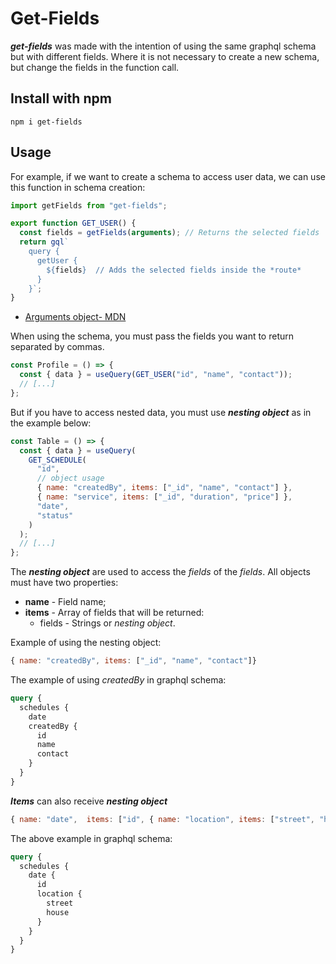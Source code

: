 # Get-Fields

_**get-fields**_ was made with the intention of using the same graphql schema but with different fields. Where it is not necessary to create a new schema, but change the fields in the function call.

## Install with npm

```shell
npm i get-fields
```

## Usage

For example, if we want to create a schema to access user data, we can use this function in schema creation:

```javascript
import getFields from "get-fields";

export function GET_USER() {
  const fields = getFields(arguments); // Returns the selected fields
  return gql`
    query {
      getUser {
        ${fields}  // Adds the selected fields inside the *route*
      }
    }`;
}
```

- [Arguments object- MDN](https://developer.mozilla.org/pt-BR/docs/Web/JavaScript/Reference/Functions/arguments)

When using the schema, you must pass the fields you want to return separated by commas.

```javascript
const Profile = () => {
  const { data } = useQuery(GET_USER("id", "name", "contact"));
  // [...]
};
```

But if you have to access nested data, you must use **_nesting object_** as in the example below:

```javascript
const Table = () => {
  const { data } = useQuery(
    GET_SCHEDULE(
      "id",
      // object usage
      { name: "createdBy", items: ["_id", "name", "contact"] },
      { name: "service", items: ["_id", "duration", "price"] },
      "date",
      "status"
    )
  );
  // [...]
};
```

The **_nesting object_** are used to access the _fields_ of the _fields_.
All objects must have two properties:

- **name** - Field name;
- **items** - Array of fields that will be returned:
  - fields - Strings or _nesting object_.

Example of using the nesting object:

```javascript
{ name: "createdBy", items: ["_id", "name", "contact"]}
```

The example of using _createdBy_ in graphql schema:

```graphql
query {
  schedules {
    date
    createdBy {
      id
      name
      contact
    }
  }
}
```

**_Items_** can also receive **_nesting object_**

```javascript
{ name: "date",  items: ["id", { name: "location", items: ["street", "house"] }] }
```

The above example in graphql schema:

```graphql
query {
  schedules {
    date {
      id
      location {
        street
        house
      }
    }
  }
}
```
